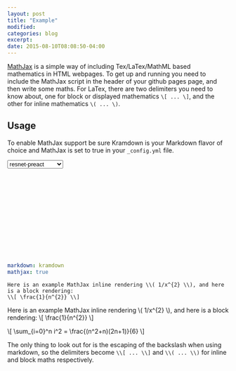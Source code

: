 ```yaml
---
layout: post
title: "Example"
modified:
categories: blog
excerpt:
date: 2015-08-10T08:08:50-04:00
---
```


[MathJax](http://www.mathjax.org/) is a simple way of including Tex/LaTex/MathML based mathematics in HTML webpages. To get up and running you need to include the MathJax script in the header of your github pages page, and then write some maths. For LaTex, there are two delimiters you need to know about, one for block or displayed mathematics `\[ ... \]`, and the other for inline mathematics `\( ... \)`.

## Usage

To enable MathJax support be sure Kramdown is your Markdown flavor of choice and MathJax is set to true in your `_config.yml` file.

<!-- <iframe src="http://bl.ocks.org/mbostock/raw/4061502/0a200ddf998aa75dfdb1ff32e16b680a15e5cb01/" width="600" height="400" marginwidth="0" marginheight="0" scrolling="no"></iframe> -->

<!-- <script src="http://d3js.org/d3.v3.min.js"></script> -->
<!--
<style>

div.example {
  font-family: "Helvetica Neue", Helvetica, Arial, sans-serif;
}

.box {
  font: 10px sans-serif;
}

.box line,
.box rect,
.box circle {
  fill: #fff;
  stroke: #000;
  stroke-width: 1.5px;
}

.box .center {
  stroke-dasharray: 3,3;
}

.box .outlier {
  fill: none;
  stroke: #ccc;
}

</style>

<script>

var margin = {top: 10, right: 50, bottom: 20, left: 50},
    width = 120 - margin.left - margin.right,
    height = 500 - margin.top - margin.bottom;

var min = Infinity,
    max = -Infinity;

var chart = d3.box()
    .whiskers(iqr(1.5))
    .width(width)
    .height(height);

d3.csv("/morley.csv", function(error, csv) {
  var data = [];

  csv.forEach(function(x) {
    var e = Math.floor(x.Expt - 1),
        r = Math.floor(x.Run - 1),
        s = Math.floor(x.Speed),
        d = data[e];
    if (!d) d = data[e] = [s];
    else d.push(s);
    if (s > max) max = s;
    if (s < min) min = s;
  });

  chart.domain([min, max]);

  var svg = d3.select("div#example").selectAll("svg")
      .data(data)
    .enter().append("svg")
      .attr("class", "box")
      .attr("width", width + margin.left + margin.right)
      .attr("height", height + margin.bottom + margin.top)
    .append("g")
      .attr("transform", "translate(" + margin.left + "," + margin.top + ")")
      .call(chart);

  setInterval(function() {
    svg.datum(randomize).call(chart.duration(1000));
  }, 2000);
});

function randomize(d) {
  if (!d.randomizer) d.randomizer = randomizer(d);
  return d.map(d.randomizer);
}

function randomizer(d) {
  var k = d3.max(d) * .02;
  return function(d) {
    return Math.max(min, Math.min(max, d + k * (Math.random() - .5)));
  };
}

// Returns a function to compute the interquartile range.
function iqr(k) {
  return function(d, i) {
    var q1 = d.quartiles[0],
        q3 = d.quartiles[2],
        iqr = (q3 - q1) * k,
        i = -1,
        j = d.length;
    while (d[++i] < q1 - iqr);
    while (d[--j] > q3 + iqr);
    return [i, j];
  };
}


<div id="example"></div>
-->

<select>
<option value="div0" selected>resnet-preact</option>
<option value="div1">resnet-preact-1x1</option>
<option value="div2">resnet</option>
</select>

<div id="wrap">
  <div id="div0" class="svg"></div>
  <div id="div1" class="svg"></div>
  <div id="div2" class="svg"></div>
</div>

<style>
#wrap {
  height: 200px;
  text-align: center;
}

#div0, #div1, #div2 {
  height: 0px;
  text-align: center;
}

#div1, #div2 {
  display: none;
}
</style>

<script src="https://d3js.org/d3.v4.js"></script>

<script>

var svg0 = "/resnet-preact.svg";
var svg1 = "/resnet-preact-1x1.svg";
var svg2 = "/resnet.svg";
var div0 = d3.select("div#div0");
var div1 = d3.select("div#div1");
var div2 = d3.select("div#div2");

var createSvg = function(div, dataset) {
    d3.xml(dataset).mimeType("image/svg+xml").get(function(error, xml) {
      if(error) throw error;
      div.node().append(xml.documentElement);
    });
}

var prev = "div0";
d3.select("select").on("change", function() {
    var curr = d3.select("select").property("value");
    var div_show = d3.select('#' + curr);
    var div_hide = d3.select('#' + prev);
    prev = curr;
    div_hide.style('display', 'inherit');
    div_show.style('display', 'inherit');
    div_hide.select('svg')
        .transition()
        .duration(200)
        .style('opacity', 0);
    div_show.select('svg')
        .transition()
        .duration(200)
        .style('opacity', 1);
  });

createSvg(div0, svg0);
createSvg(div1, svg1);
createSvg(div2, svg2);

</script>

<!--

$(function() {
  $('#svg1').slideDown();
  $('select').change(function() {
      var val = $(this).val();
      if (val) {
          $('div.svg:not(#svg' + val + ')').slideUp();
          $('#svg' + val).slideDown();
      }
  });
});

-->

<!--
<script>

var one = "/resnet-preact-1x1.svg";
var two = "/resnet-preact.svg";
var div1 = d3.select("div#example1");
var div2 = d3.select("div#example2");

var createSvg = function(div, dataset) {
    d3.xml(dataset).mimeType("image/svg+xml").get(function(error, xml) {
      if(error) throw error;
      div.node().append(xml.documentElement);
      console.log(dataset + ' LOADED!!!!');
    });
}

update = function(div_show, div_hide) {
  div_hide.style('display', 'inherit')
  div_show.style('display', 'inherit');
  div_hide.select('svg')
      .transition()
      .duration(100)
      .style("opacity", 0)
      .style("display", "none");
  div_show.select('svg')
      .transition()
      .duration(100)
      .style("opacity", 1)
      .style("display", "block");
}

createSvg(div1, one);
createSvg(div2, two);

d3.select("#one").on("click", function() { update(div1, div2); });
d3.select("#two").on("click", function() { update(div2, div1); });

</script>
-->

<!--
      div_svg.node()
          .append(xml.documentElement
                     .transition()
                     .style("opacity", 0)
                     .duration(200)
                     .style("opacity", 1));
-->

<!--
<style>

.node {
  stroke: #fff;
  stroke-width: 1.5px;
}

.node .selected {
  stroke: red;
}

.link {
  stroke: #999;
}

.brush .extent {
  fill-opacity: .1;
  stroke: #fff;
  shape-rendering: crispEdges;
}
</style>

<script src="//d3js.org/d3.v3.min.js"></script>
<script src="http://bl.ocks.org/mbostock/raw/4061502/0a200ddf998aa75dfdb1ff32e16b680a15e5cb01/box.js"></script>
<script>
var width = 960,
    height = 500,
    shiftKey;

var svg = d3.select("div#example2")
    .attr("tabindex", 1)
    .on("keydown.brush", keydown)
    .on("keyup.brush", keyup)
    .each(function() { this.focus(); })
  .append("svg")
    .attr("width", width)
    .attr("height", height);

var link = svg.append("g")
    .attr("class", "link")
  .selectAll("path");

var brush = svg.append("g")
    .datum(function() { return {selected: false, previouslySelected: false}; })
    .attr("class", "brush");

var node = svg.append("g")
    .attr("class", "node")
  .selectAll("circle");

d3.json("/graph.json", function(error, graph) {
  console.log(graph)
  graph.links.forEach(function(d) {
    console.log(d)
    d.source = graph.nodes[d.source];
    d.target = graph.nodes[d.target];
  });

  link = link.data(graph.links).enter().append("path")
      .attr("x1", function(d) { return d.source.x; })
      .attr("y1", function(d) { return d.source.y; })
      .attr("x2", function(d) { return d.target.x; })
      .attr("y2", function(d) { return d.target.y; });

  brush.call(d3.svg.brush()
        .x(d3.scale.identity().domain([0, width]))
        .y(d3.scale.identity().domain([0, height]))
        .on("brushstart", function(d) {
          node.each(function(d) { d.previouslySelected = shiftKey && d.selected; });
        })
        .on("brush", function() {
          var extent = d3.event.target.extent();
          node.classed("selected", function(d) {
            return d.selected = d.previouslySelected ^
                (extent[0][0] <= d.x && d.x < extent[1][0]
                && extent[0][1] <= d.y && d.y < extent[1][1]);
          });
        })
        .on("brushend", function() {
          d3.event.target.clear();
          d3.select(this).call(d3.event.target);
        }));

  node = node.data(graph.nodes).enter().append("circle")
      .attr("r", 4)
      .attr("cx", function(d) { return d.x; })
      .attr("cy", function(d) { return d.y; })
      .on("mousedown", function(d) {
        if (!d.selected) { // Don't deselect on shift-drag.
          if (!shiftKey) node.classed("selected", function(p) { return p.selected = d === p; });
          else d3.select(this).classed("selected", d.selected = true);
        }
      })
      .on("mouseup", function(d) {
        if (d.selected && shiftKey) d3.select(this).classed("selected", d.selected = false);
      })
      .call(d3.behavior.drag()
        .on("drag", function(d) { nudge(d3.event.dx, d3.event.dy); }));
});

function nudge(dx, dy) {
  node.filter(function(d) { return d.selected; })
      .attr("cx", function(d) { return d.x += dx; })
      .attr("cy", function(d) { return d.y += dy; })

  link.filter(function(d) { return d.source.selected; })
      .attr("x1", function(d) { return d.source.x; })
      .attr("y1", function(d) { return d.source.y; });

  link.filter(function(d) { return d.target.selected; })
      .attr("x2", function(d) { return d.target.x; })
      .attr("y2", function(d) { return d.target.y; });

  d3.event.preventDefault();
}

function keydown() {
  if (!d3.event.metaKey) switch (d3.event.keyCode) {
    case 38: nudge( 0, -1); break; // UP
    case 40: nudge( 0, +1); break; // DOWN
    case 37: nudge(-1,  0); break; // LEFT
    case 39: nudge(+1,  0); break; // RIGHT
  }
  shiftKey = d3.event.shiftKey || d3.event.metaKey;
}

function keyup() {
  shiftKey = d3.event.shiftKey || d3.event.metaKey;
}

</script>
-->


```yaml
markdown: kramdown
mathjax: true
```

```
Here is an example MathJax inline rendering \\( 1/x^{2} \\), and here is a block rendering:
\\[ \frac{1}{n^{2}} \\]
```

Here is an example MathJax inline rendering \\( 1/x^{2} \\), and here is a block rendering:
\\[ \frac{1}{n^{2}} \\]

\\[ \sum_{i=0}^n i^2 = \frac{(n^2+n)(2n+1)}{6} \\]

The only thing to look out for is the escaping of the backslash when using markdown, so the delimiters become `\\[ ... \\]` and `\\( ... \\)` for inline and block maths respectively.
